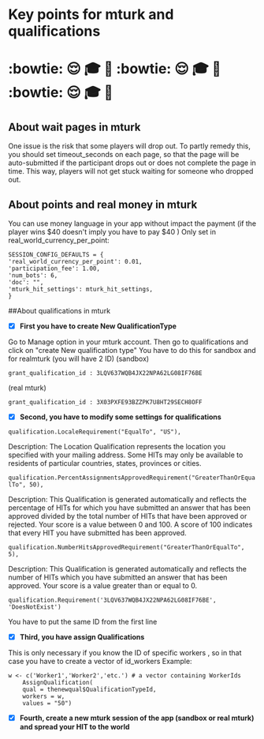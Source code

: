 # Key points for mturk and qualifications
:bowtie: :relieved: :mortar_board: :memo: :bowtie: :relieved: :mortar_board: :memo: :bowtie: :relieved: :mortar_board: :memo:
===================
## About wait pages in mturk
One issue is the risk that some players will drop out.
To partly remedy this, you should set timeout_seconds on each page, so that the page will be auto-submitted if the participant drops out or does not complete the page in time.
This way, players will not get stuck waiting for someone who dropped out.

## About points and real money in mturk
You can use money language in your app without impact the payment (if the player wins $40 doesn't imply you have to pay $40 )
Only set in real_world_currency_per_point: 

```
SESSION_CONFIG_DEFAULTS = {
'real_world_currency_per_point': 0.01,
'participation_fee': 1.00,
'num_bots': 6,
'doc': "",
'mturk_hit_settings': mturk_hit_settings,
}
```

##About qualifications in mturk
- [x] **First you have to create New QualificationType**

Go to Manage option in your mturk account. Then go to qualifications and click on "create New qualification type"
You have to do this for sandbox and for realmturk (you will have 2 ID)
(sandbox)

``` grant_qualification_id : 3LQV637WQB4JX22NPA62LG08IF76BE ```

(real mturk)

``` grant_qualification_id : 3X03PXFE93BZZPK7U8HT29SECH8OFF ```

- [x] **Second, you have to modify some settings for qualifications**

``` qualification.LocaleRequirement("EqualTo", "US"), ```
	 
Description:	The Location Qualification represents the location you specified with your mailing address. 
Some HITs may only be available to residents of particular countries, states, provinces or cities.

```qualification.PercentAssignmentsApprovedRequirement("GreaterThanOrEqualTo", 50),```
	
Description:	This Qualification is generated automatically and reflects the percentage of HITs for which 
you have submitted an answer that has been approved divided by the total number of HITs that have been approved or rejected. 
Your score is a value between 0 and 100. A score of 100 indicates that every HIT you have submitted has been approved.
	
```qualification.NumberHitsApprovedRequirement("GreaterThanOrEqualTo", 5),```
	
Description:	This Qualification is generated automatically and reflects the number of HITs which you have submitted an answer that has been approved.
Your score is a value greater than or equal to 0.

```qualification.Requirement('3LQV637WQB4JX22NPA62LG08IF76BE', 'DoesNotExist')```

You have to put the same ID from the first line

- [x] **Third, you have assign Qualifications**

This is only necessary if you know the ID of specific workers , so in that case you have to create a vector of id_workers 
Example:

``` 
w <- c('Worker1','Worker2','etc.') # a vector containing WorkerIds
	AssignQualification(
	qual = thenewqual$QualificationTypeId,
	workers = w,
	values = "50")
```
			
- [x] **Fourth, create a new mturk session of the app (sandbox or real mturk) and spread your HIT to the world**
